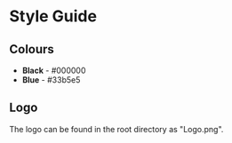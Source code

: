 # Style Guide

## Colours

* **Black** - \#000000
* **Blue** - \#33b5e5

## Logo
The logo can be found in the root directory as "Logo.png".
